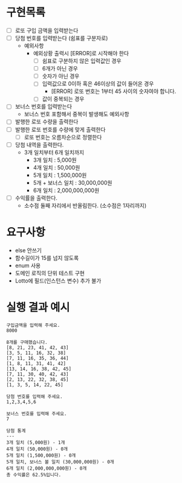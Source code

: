 # 구현목록

- [ ] 로또 구입 금액을 입력받는다
- [ ] 당첨 번호를 입력받는다 (쉼표를 구분자로)
  - 예외사항
    - 예외상황 출력시 [ERROR]로 시작해야 한다
      - [ ] 쉼표로 구분하지 않은 입력값인 경우
      - [ ] 6개가 아닌 경우
      - [ ] 숫자가 아닌 경우
      - [ ] 입력값으로 0이하 혹은 46이상의 값이 들어온 경우
        - [ERROR] 로또 번호는 1부터 45 사이의 숫자여야 합니다.
      - [ ] 값이 중복되는 경우
- [ ] 보너스 번호를 입력받는다
  - 보너스 번호 포함해서 중복이 발생해도 예외사항
- [ ] 발행한 로또 수량을 출력한다
- [ ] 발행한 로또 번호를 수량에 맞게 출력한다
  - [ ] 로또 번호는 오름차순으로 정렬한다
- [ ] 당첨 내역을 출력한다.
  - 3개 일치부터 6개 일치까지
    - 3개 일치 : 5,000원
    - 4개 일치 : 50,000원
    - 5개 일치 : 1,500,000원
    - 5개 + 보너스 일치 : 30,000,000원
    - 6개 일치 : 2,000,000,000원
- [ ] 수익률을 출력한다.
  - 소수점 둘째 자리에서 반올림한다. (소수점은 1자리까지)

# 요구사항
- else 안쓰기
- 함수길이가 15를 넘지 않도록
- enum 사용
- 도메인 로직의 단위 테스트 구현
- Lotto에 필드(인스턴스 변수) 추가 불가

# 실행 결과 예시
```
구입금액을 입력해 주세요.
8000

8개를 구매했습니다.
[8, 21, 23, 41, 42, 43] 
[3, 5, 11, 16, 32, 38] 
[7, 11, 16, 35, 36, 44] 
[1, 8, 11, 31, 41, 42] 
[13, 14, 16, 38, 42, 45] 
[7, 11, 30, 40, 42, 43] 
[2, 13, 22, 32, 38, 45] 
[1, 3, 5, 14, 22, 45]

당첨 번호를 입력해 주세요.
1,2,3,4,5,6

보너스 번호를 입력해 주세요.
7

당첨 통계
---
3개 일치 (5,000원) - 1개
4개 일치 (50,000원) - 0개
5개 일치 (1,500,000원) - 0개
5개 일치, 보너스 볼 일치 (30,000,000원) - 0개
6개 일치 (2,000,000,000원) - 0개
총 수익률은 62.5%입니다.
```

